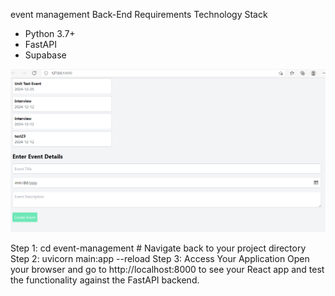 
event management 
Back-End Requirements
Technology Stack
- Python 3.7+
- FastAPI
- Supabase

![alt text](https://github.com/Ngoni-Sama/event-management/blob/main/img/event%20screen.PNG)

Step 1: cd event-management  # Navigate back to your project directory
Step 2: uvicorn main:app --reload 
Step 3: Access Your Application
Open your browser and go to http://localhost:8000 to see your React app and test the functionality against the FastAPI backend.
